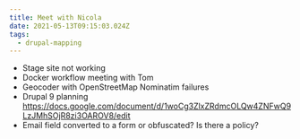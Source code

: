 ```yaml
---
title: Meet with Nicola
date: 2021-05-13T09:15:03.024Z
tags:
  - drupal-mapping
---
```

- Stage site not working
- Docker workflow meeting with Tom
- Geocoder with OpenStreetMap Nominatim failures
- Drupal 9 planning https://docs.google.com/document/d/1woCg3ZlxZRdmcOLQw4ZNFwQ9LzJMhSOjR8zi3OAROV8/edit
- Email field converted to a form or obfuscated? Is there a policy?


